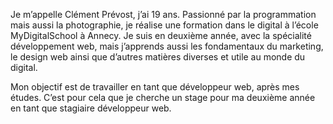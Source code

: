 Je m’appelle Clément Prévost, j’ai 19 ans. Passionné par la programmation mais aussi la photographie, je réalise une formation dans le digital à l’école MyDigitalSchool à Annecy.
Je suis en deuxième année, avec la spécialité développement web, mais j’apprends aussi les fondamentaux du marketing, le design web ainsi que d’autres matières diverses et utile au monde du digital.

Mon objectif est de travailler en tant que développeur web, après mes études. C’est pour cela que je cherche un stage pour ma deuxième année en tant que stagiaire développeur web. 

